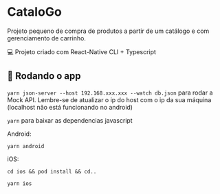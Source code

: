 # CataloGo

Projeto pequeno de compra de produtos a partir de um catálogo e com gerenciamento de carrinho.

 💻  Projeto criado com React-Native CLI + Typescript

## 🚀 Rodando o app

`yarn json-server --host 192.168.xxx.xxx --watch db.json` para rodar a Mock API.
Lembre-se de atualizar o ip do host com o ip da sua máquina (localhost não está funcionando no android)

`yarn` para baixar as dependencias javascript

Android:
```
yarn android
```

iOS:
```
cd ios && pod install && cd..
```
```
yarn ios
```
